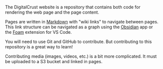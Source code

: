 The DigitalCrust website is a repository that contains both code for rendering
the web page and the page content.

Pages are written in [Markdown](https://www.markdownguide.org/) with "wiki
links" to navigate between pages. This link structure can be navigated as a
graph using the [Obsidian](https://obsidian.md/) app or the
[Foam](https://foambubble.github.io/foam/) extension for VS Code.

You will need to use Git and GitHub to contribute. But contributing to this
repository is a great way to learn!

Contributing media (images, videos, etc.) is a bit more complicated. It must be
uploaded to a S3 bucket and linked in pages.



